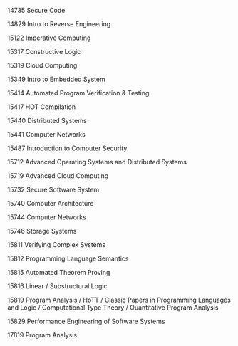 14735	Secure Code

14829	Intro to Reverse Engineering

15122	Imperative Computing

15317	Constructive Logic

15319	Cloud Computing

15349	Intro to Embedded System

15414	Automated Program Verification & Testing

15417	HOT Compilation

15440	Distributed Systems

15441	Computer Networks

15487	Introduction to Computer Security

15712	Advanced Operating Systems and Distributed Systems

15719	Advanced Cloud Computing

15732	Secure Software System

15740	Computer Architecture

15744	Computer Networks

15746	Storage Systems

15811	Verifying Complex Systems

15812	Programming Language Semantics

15815	Automated Theorem Proving

15816	Linear / Substructural Logic

15819	Program Analysis / HoTT / Classic Papers in Programming Languages and Logic / Computational Type Theory / Quantitative Program Analysis

15829	Performance Engineering of Software Systems

17819	Program Analysis


